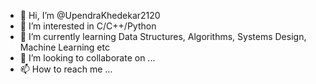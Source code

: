 - 👋 Hi, I’m @UpendraKhedekar2120
- 👀 I’m interested in C/C++/Python
- 🌱 I’m currently learning Data Structures, Algorithms, Systems Design, Machine Learning etc
- 💞️ I’m looking to collaborate on ...
- 📫 How to reach me ...

<!---
UpendraKhedekar2120/UpendraKhedekar2120 is a ✨ special ✨ repository because its `README.md` (this file) appears on your GitHub profile.
You can click the Preview link to take a look at your changes.
--->

